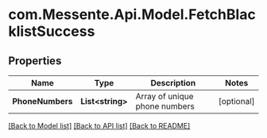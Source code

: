 # com.Messente.Api.Model.FetchBlacklistSuccess
## Properties

Name | Type | Description | Notes
------------ | ------------- | ------------- | -------------
**PhoneNumbers** | **List&lt;string&gt;** | Array of unique phone numbers | [optional] 

[[Back to Model list]](../README.md#documentation-for-models) [[Back to API list]](../README.md#documentation-for-api-endpoints) [[Back to README]](../README.md)

